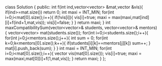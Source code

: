 class Solution {
public:
    int f(int ind,vector<vector<int>> &mat,vector<bool> &vis){
        if(ind>=mat.size()) return 0;
        int maxi = INT_MIN;
        for(int i=0;i<mat[0].size();i++){
            if(!vis[i]){
                 vis[i]=true;
                 maxi = max(maxi,mat[ind][i]+f(ind+1,mat,vis));
                 vis[i]=false;
            }
        }
        return maxi;
    }
    int maxCompatibilitySum(vector<vector<int>>& students, vector<vector<int>>& mentors) {
        vector<vector<int>> mat(students.size());
        for(int i=0;i<students.size();i++){
            for(int j=0;j<mentors.size();j++){
                int sum = 0;
                for(int k=0;k<mentors[0].size();k++){
                    if(students[i][k]==mentors[j][k]) sum++;
                }
                mat[i].push_back(sum);
            }
        }
        int maxi = INT_MIN;
        for(int i=0;i<mat[0].size();i++){
            vector<bool> vis(mat[0].size());
            vis[i]=true;
            maxi = max(maxi,mat[0][i]+f(1,mat,vis));
        }
        return maxi;
    }
};